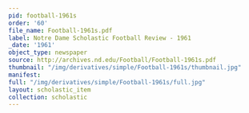 ```yaml
---
pid: football-1961s
order: '60'
file_name: Football-1961s.pdf
label: Notre Dame Scholastic Football Review - 1961
_date: '1961'
object_type: newspaper
source: http://archives.nd.edu/Football/Football-1961s.pdf
thumbnail: "/img/derivatives/simple/Football-1961s/thumbnail.jpg"
manifest:
full: "/img/derivatives/simple/Football-1961s/full.jpg"
layout: scholastic_item
collection: scholastic
---
```


